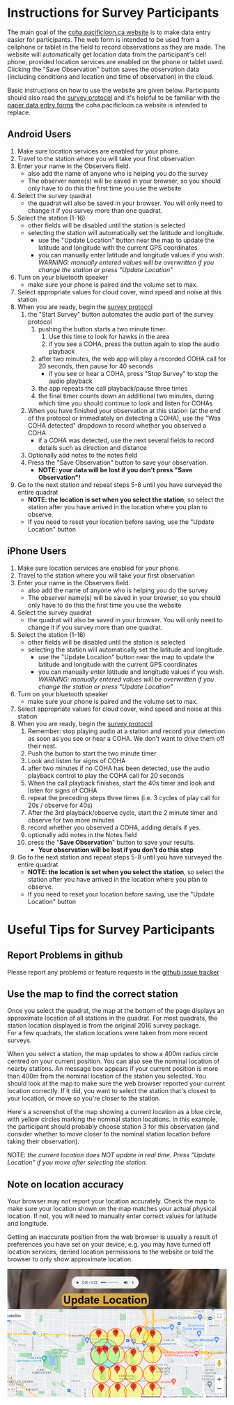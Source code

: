 # Instructions for Survey Participants
The main goal of the [coha.pacificloon.ca website](https://coha.pacificloon.ca) is to make data entry easier 
for participants. 
The web form is intended to be used from a cellphone or tablet in the field to 
record observations as they are made.  The website will automatically get location data from the participant's cell 
phone, provided location services are enabled on the phone or tablet used.  Clicking the "Save Observation" button
saves the observation data (including conditions and location and time of observation) in the cloud.

Basic instructions on how to use the website are given below.  Participants should also read the 
[survey protocol](http://wildresearch.ca/wp-content/uploads/2017/03/Coopers-Hawk-in-the-City-Survey-Protocol.pdf)
and it's helpful to be familiar with the 
[paper data entry forms](http://wildresearch.ca/wp-content/uploads/2017/03/Coopers-Hawk-in-the-City-DataForm_v2.pdf)
the coha.pacificloon.ca website is intended to replace.

## Android Users

1. Make sure location services are enabled for your phone.
2. Travel to the station where you will take your first observation
3. Enter your name in the Observers field.
   - also add the name of anyone who is helping you do the survey
   - The observer name(s) will be saved in your browser, so you should only have to do this the first time you use the website
4. Select the survey quadrat
   - the quadrat will also be saved in your browser.  You will only need to change it if you survey more than one quadrat.
5. Select the station (1-16)
   - other fields will be disabled until the station is selected
   - selecting the station will automatically set the latitude and longitude.  
     - use the "Update Location" button near the map to update the latitude and longitude with the current GPS coordinates
     - you can manually enter latitude and longitude values if you wish.  *WARNING: manually entered values will be overwritten if you change the station or press "Update Location"*
6. Turn on your bluetooth speaker
   * make sure your phone is paired and the volume set to max.
7. Select appropriate values for cloud cover, wind speed and noise at this station 
8. When you are ready, begin the [survey protocol](http://wildresearch.ca/wp-content/uploads/2017/03/Coopers-Hawk-in-the-City-Survey-Protocol.pdf)
   1. the "Start Survey" button automates the audio part of the survey protocol
      1. pushing the button starts a two minute timer.  
         1. Use this time to look for hawks in the area
         2. if you see a COHA, press the button again to stop the audio playback
      2. after two minutes, the web app will play a recorded COHA call for 20 seconds, then pause for 40 seconds
         - if you see or hear a COHA, press "Stop Survey" to stop the audio playback
      3. the app repeats the call playback/pause three times
      4. the final timer counts down an additional two minutes, during which time you should continue to look and listen for COHAs
   2. When you have finished your observation at this station (at the end of the protocol or immediately on detecting a COHA), use the "Was COHA detected" dropdown to record whether you observed a COHA.
      - if a COHA was detected, use the next several fields to record details such as direction and distance
   3. Optionally add notes to the notes field
   4. Press the "Save Observation" button to save your observation.
      - **NOTE: your data will be lost if you don't press "Save Observation"!**
9. Go to the next station and repeat steps 5-8 until you have surveyed the entire quadrat
   - **NOTE: the location is set when you select the station**, so select the station after you have arrived in the location where you plan to observe.
   - If you need to reset your location before saving, use the "Update Location" button

## iPhone Users

1. Make sure location services are enabled for your phone.
2. Travel to the station where you will take your first observation
3. Enter your name in the Observers field.
   - also add the name of anyone who is helping you do the survey
   - The observer name(s) will be saved in your browser, so you should only have to do this the first time you use the website
4. Select the survey quadrat
   - the quadrat will also be saved in your browser.  You will only need to change it if you survey more than one quadrat.
5. Select the station (1-16)
   - other fields will be disabled until the station is selected
   - selecting the station will automatically set the latitude and longitude.  
     - use the "Update Location" button near the map to update the latitude and longitude with the current GPS coordinates
     - you can manually enter latitude and longitude values if you wish.  *WARNING: manually entered values will be overwritten if you change the station or press "Update Location"*
6. Turn on your bluetooth speaker
   * make sure your phone is paired and the volume set to max.
7. Select appropriate values for cloud cover, wind speed and noise at this station 
8. When you are ready, begin the [survey protocol](http://wildresearch.ca/wp-content/uploads/2017/03/Coopers-Hawk-in-the-City-Survey-Protocol.pdf)
   1. Remember: stop playing audio at a station and record your detection as soon as you see or hear a COHA.  We don't want to drive them off their nest.
   2. Push the button to start the two minute timer 
   3. Look and listen for signs of COHA
   4. after two minutes if no COHA has been detected, use the audio playback control to play the COHA call for 20 seconds
   5. When the call playback finishes, start the 40s timer and look and listen for signs of COHA
   6. repeat the preceding steps three times (i.e. 3 cycles of play call for 20s / observe for 40s)
   7. After the 3rd playback/observe cycle, start the 2 minute timer and observe for two more minutes
   8. record whether you observed a COHA, adding details if yes.
   9. optionally add notes in the Notes field
   10. press the "**Save Observation**" button to save your results.  
       - **Your observation will be lost if you don't do this step**
9. Go to the next station and repeat steps 5-8 until you have surveyed the entire quadrat
   - **NOTE: the location is set when you select the station**, so select the station after you have arrived in the location where you plan to observe.
   - If you need to reset your location before saving, use the "Update Location" button

# Useful Tips for Survey Participants
## Report Problems in github
Please report any problems or feature requests in the 
[github issue tracker](https://github.com/commonloon/coha-gcloud/issues)

## Use the map to find the correct station
Once you select the quadrat, the map at the bottom of the page displays an approximate location of all stations in 
the quadrat.  For most quadrats, the station location displayed is from the original 2016 survey package.  
For a few quadrats, the station locations were taken from more recent surveys.

When you select a station, the map updates to show a 400m radius circle centred on your current position.
You can also see the nominal location of nearby stations.  An message box appears if your current position is more than 
400m from the nominal location of the station you selected.  You should look at the map to make sure the web
browser reported your current location correctly.  If it did, you want to select the station that's closest
to your location, or move so you're closer to the station. 

Here's a screenshot of the map showing a current location as a blue circle, with yellow circles marking the
nominal station locations.  In this example, the participant should probably choose station 3 for this observation
(and consider whether to move closer to the nominal station location before taking their observation).

NOTE: *the current location does NOT update in real time.  Press "Update Location" if you move after 
selecting the station.*

## Note on location accuracy

Your browser may not report your location accurately.  Check the map to make sure your location shown on the map
matches your actual physical location.  If not, you will need to manually enter correct values for 
latitude and longitude.

Getting an inaccurate position from the web browser is usually a result of preferences you have set on your device,
e.g. you may have turned off location services, denied location permissions to the website or told the browser to only
show approximate location. 

![map showing current location and nearby stations](https://github.com/commonloon/coha-gcloud/blob/main/static/map_demo.jpg?raw=true)
